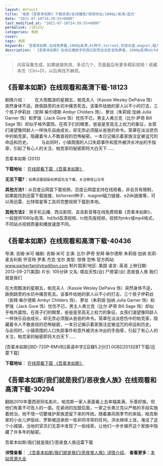 ```yaml
---
layout: default
title: '电影《吾辈本如斯》下载资源/在线播放/视频地址/1080p/高清/蓝光'
date: "2021-07-10T14:39:55+0800"
last_modified_at: "2021-07-10T14:39:55+0800"
permalink: /18123/
categories: 电影
cover:
tags: 电影
keywords: '吾辈本如斯,在线免费看,1080p高清,bt种子,torrent,百度云盘,magnet,磁力链,迅雷下载资源'
description: '《吾辈本如斯》在线云播放手机西瓜影院吉吉影音免费看，1080p高清bd/hd未删减完整版和tc抢先枪版，mkv/mp4格式，附带bt/torrent种子、magnet/磁力链、百度云盘、网盘资源迅雷下载链接'
---
```


>内容采集生成，如果链接失效，多试几个，页面最后有更多精彩视频！收藏本页（Ctrl+D)，以后再找不麻烦。


## 《吾辈本如斯》在线观看和高清下载-18123

剧情介绍：　　在大雨瓢泼的星期五，帕克夫人（Kassie Wesley DePaiva 饰）突然身体不适，跌倒路旁的水坑中痛苦死去。该事件给她的家人以不小的打击，三个孩子伊莉丝（安拜·柴尔德斯 Ambyr Childers 饰）、萝丝（朱莉娅·加纳 Julia Garner 饰）和罗瑞（Jack Gore 饰）忧伤不已，男主人弗兰克（比尔·萨奇 Bill Sage 饰）却似乎格外震惊。在孩子们的眼里，爸爸是至高无上权力的象征，女孩们渴望像同龄人一样快乐自由成长，却无奈必须服从爸爸的命令。笼罩在淡淡悲伤中的帕克家，隐藏着令人不敢直视的恐怖秘密，一本日记揭示着家族注定被诅咒的命运和历史。  　　与此同时，小镇周围的人口失踪事件和意外被洪水冲出的手指骨，引起了有心人的关注，帕克家的秘密即将大白天下……


吾辈本如斯 (2013)

**下载地址**： [在线观看下载 《吾辈本如斯》](https://www.btbtdy.me/btdy/dy3170.html) 


**无法下载?**：`如果迅雷因版权原因无法下载，关注微信公众号 `

**其他方法1**：从百度云网盘下载视频，百度云网盘支持在线观看，非会员有限制，如果能找到迅雷下载链接、bt/torrent种子、magnet磁力链接、e2dk链接等，可以用迅雷、比特彗星等工具将完整视频下载到本地。

**其他方法2**：用手机云播、西瓜影院、吉吉影音等在线免费观看《吾辈本如斯》，一般提供1080p高清、hd/bd高清视频、tc抢先版视频，视频为mkv或mp4格式，不同站点视频质量和播放速度不同。


## 《吾辈本如斯》在线观看和高清下载-40436

导演: 吉姆·米可 编剧: 吉姆·米可 主演: 比尔·萨奇 安拜·柴尔德斯 朱莉娅·加纳 凯莉·麦吉利斯 怀亚特·罗素 杰克·戈尔 类型: 惊悚 恐怖 官方网站: www.parkerfamilytradition.com 制片国家/地区: 美国 语言: 英语 上映日期: 2013-09-27(美国) 片长: 105分钟 又名: 噬血天性(台) 尸房宴(台) 恶夜食人族 我们就是我们

在大雨瓢泼的星期五，帕克夫人（Kassie Wesley DePaiva 饰）突然身体不适，跌倒路旁的水坑中痛苦死去。该事件给她的家人以不小的打击，三个孩子伊莉丝（安拜·柴尔德斯 Ambyr Childers 饰）、萝丝（朱莉娅·加纳 Julia Garner 饰）和罗瑞（Jack Gore 饰）忧伤不已，男主人弗兰克（比尔·萨奇 Bill Sage 饰）却似乎格外震惊。在孩子们的眼里，爸爸是至高无上权力的象征，女孩们渴望像同龄人一样快乐自由成长，却无奈必须服从爸爸的命令。笼罩在淡淡悲伤中的帕克家，隐藏着令人不敢直视的恐怖秘密，一本日记揭示着家族注定被诅咒的命运和历史。 与此同时，小镇周围的人口失踪事件和意外被洪水冲出的手指骨，引起了有心人的关注，帕克家的秘密即将大白天下……


[吾辈本如斯][BD-720P-RMVB][英语中字][豆瓣5.2分][1.0GB][2013][BT下载/迅雷下载]

**下载地址**： [在线观看下载 《吾辈本如斯》](https://www.btdx8.com/torrent/we_are_what_we_are_2013.html) 


## 《吾辈本如斯/我们就是我们/恶夜食人族》在线观看和高清下载-30294

翻拍2010年墨西哥同名影片。帕克斯一家人表面看上去幸福美满，乐善好施，但他们有着不可告人的一面。在紧闭的加盟后面，一家之长弗兰克以严格的手段实施着统治，他不惜一切要维护家族遗留下来的传统。随着暴风雨季节的来临，帕克斯家的小女儿伊丽丝、罗斯被迫承担一些非同寻常的任何。洪水继续上涨，淹没了这个小城镇，当地的官员们无意中发现了一些线索，让他们一步步揭开这个家族中隐藏了许多年的秘密。</span>


吾辈本如斯/我们就是我们/恶夜食人族迅雷下载

**详情查看**： [《吾辈本如斯/我们就是我们/恶夜食人族》详情介绍](/movie/30294/)， **查看更多**：[本站资源大全](/movie/t/all/)

